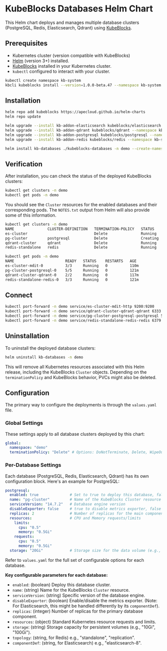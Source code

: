 # KubeBlocks Databases Helm Chart

This Helm chart deploys and manages multiple database clusters (PostgreSQL, Redis, Elasticsearch, Qdrant) using [KubeBlocks](https://kubeblocks.io/).

## Prerequisites

*   Kubernetes cluster (version compatible with KubeBlocks)
*   [Helm](https://helm.sh/docs/intro/install/) (version 3+) installed.
*   [KubeBlocks](https://kubeblocks.io/docs/preview/user_docs/installation) installed in your Kubernetes cluster.
*   `kubectl` configured to interact with your cluster.

```bash
kubectl create namespace kb-system
kbcli kubeblocks install --version=1.0.0-beta.47 --namespace kb-system
```


## Installation

```bash
helm repo add kubeblocks https://apecloud.github.io/helm-charts
helm repo update

helm upgrade --install kb-addon-elasticsearch kubeblocks/elasticsearch --namespace kb-system --version 1.0.0-alpha.0
helm upgrade --install kb-addon-qdrant kubeblocks/qdrant --namespace kb-system --version 1.0.0-alpha.0
helm upgrade --install kb-addon-postgresql kubeblocks/postgresql --namespace kb-system --version 1.0.0-alpha.0
helm upgrade --install kb-addon-redis kubeblocks/redis --namespace kb-system --version 1.0.0-alpha.0
```

```bash
helm install kb-databases ./kubeblocks-databases -n demo --create-namespace
```

## Verification

After installation, you can check the status of the deployed KubeBlocks clusters:

```bash
kubectl get clusters -n demo
kubectl get pods -n demo
```


You should see the `Cluster` resources for the enabled databases and their corresponding pods. The `NOTES.txt` output from Helm will also provide some of this information.

```bash
kubectl get clusters -n demo
NAME               CLUSTER-DEFINITION   TERMINATION-POLICY   STATUS     AGE
es-cluster                              Delete               Running    121m
pg-cluster         postgresql           Delete               Creating   121m
qdrant-cluster     qdrant               Delete               Running    121m
redis-standalone   redis                Delete               Running    121m

kubectl get pods -n demo
NAME                       READY   STATUS    RESTARTS   AGE
es-cluster-mdit-0          3/3     Running   0          110m
pg-cluster-postgresql-0    5/5     Running   0          121m
qdrant-cluster-qdrant-0    2/2     Running   0          117m
redis-standalone-redis-0   3/3     Running   0          121m
```

## Connect

```bash
kubectl port-forward -n demo service/es-cluster-mdit-http 9200:9200
kubectl port-forward -n demo service/qdrant-cluster-qdrant-qdrant 6333:6333
kubectl port-forward -n demo service/pg-cluster-postgresql-postgresql 5432:5432
kubectl port-forward -n demo service/redis-standalone-redis-redis 6379:6379
```

## Uninstallation

To uninstall the deployed database clusters:

```bash
helm uninstall kb-databases -n demo
```
This will remove all Kubernetes resources associated with this Helm release, including the KubeBlocks `Cluster` objects. Depending on the `terminationPolicy` and KubeBlocks behavior, PVCs might also be deleted.


## Configuration

The primary way to configure the deployments is through the `values.yaml` file.

### Global Settings

These settings apply to all database clusters deployed by this chart:

```yaml
global:
  namespace: "demo"
  terminationPolicy: "Delete" # Options: DoNotTerminate, Delete, WipeOut
```

### Per-Database Settings

Each database (PostgreSQL, Redis, Elasticsearch, Qdrant) has its own configuration block. Here's an example for PostgreSQL:

```yaml
postgresql:
  enabled: true              # Set to true to deploy this database, false to skip
  name: "pg-cluster"         # Name of the KubeBlocks Cluster resource
  serviceVersion: "14.7.2"   # Database engine version
  disableExporter: false     # true to disable metrics exporter, false to enable
  replicas: 2                # Number of replicas for the main component
  resources:                 # CPU and Memory requests/limits
    limits:
      cpu: "0.5"
      memory: "0.5Gi"
    requests:
      cpu: "0.5"
      memory: "0.5Gi"
  storage: "20Gi"            # Storage size for the data volume (e.g., PVC)
```

Refer to `values.yaml` for the full set of configurable options for each database.

**Key configurable parameters for each database:**

*   `enabled`: (boolean) Deploy this database cluster.
*   `name`: (string) Name for the KubeBlocks `Cluster` resource.
*   `serviceVersion`: (string) Specific version of the database engine.
*   `disableExporter`: (boolean) Enable/disable the metrics exporter. (Note: For Elasticsearch, this might be handled differently by its `componentDef`).
*   `replicas`: (integer) Number of replicas for the primary database component.
*   `resources`: (object) Standard Kubernetes resource requests and limits.
*   `storage`: (string) Storage capacity for persistent volumes (e.g., "10Gi", "100Gi").
*   `topology`: (string, for Redis) e.g., "standalone", "replication".
*   `componentDef`: (string, for Elasticsearch) e.g., "elasticsearch-8".